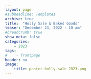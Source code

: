 ```yaml
---
layout: page
#subheadline: Templates
archive: true
title:  "Holly Sale & Baked Goods"
teaser: "December 23, 2022 - 10 am"
#breadcrumb: true
show_meta: false
categories:
    - 2023
tags:
#    - frontpage
header: no
image:
    title: poster-holly-sale-2023.png
---
```

